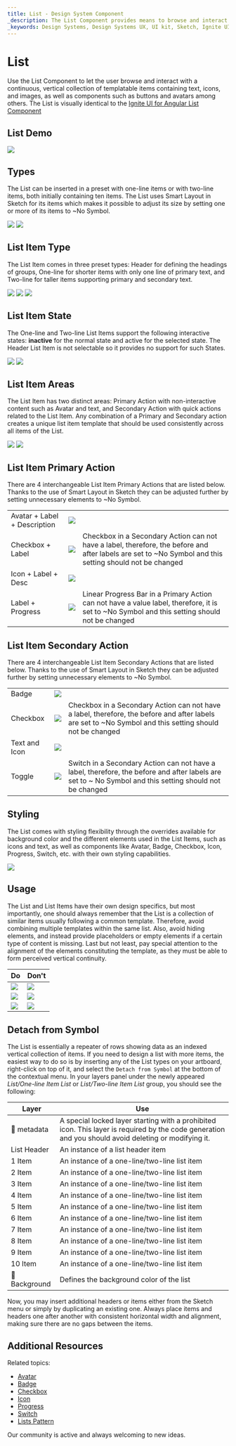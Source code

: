 ```yaml
---
title: List - Design System Component
_description: The List Component provides means to browse and interact with a vertical collection of rows of data.
_keywords: Design Systems, Design Systems UX, UI kit, Sketch, Ignite UI for Angular, Sketch to Angular, Sketch to Angular, Angular, Angular Design System, Export code from Sketch, Design Kits for Angular, Sketch HTML, Sketch to HTML, Sketch UI kits
---
```


# List

Use the List Component to let the user browse and interact with a continuous, vertical collection of templatable items containing text, icons, and images, as well as components such as buttons and avatars among others. The List is visually identical to the [Ignite UI for Angular List Component](https://www.infragistics.com/products/ignite-ui-angular/angular/components/list.html)

## List Demo

<img class="responsive-img" src="../images/list_demo.png" srcset="../images/list_demo@2x.png 2x" />

## Types

The List can be inserted in a preset with one-line items or with two-line items, both initially containing ten items. The List uses Smart Layout in Sketch for its items which makes it possible to adjust its size by setting one or more of its items to ~No Symbol.

<img class="responsive-img" src="../images/list_one-line_item.png" srcset="../images/list_one-line_item@2x.png 2x" />
<img class="responsive-img" src="../images/list_two-line_item.png" srcset="../images/list_two-line_item@2x.png 2x" />

## List Item Type

The List Item comes in three preset types: Header for defining the headings of groups, One-line for shorter items with only one line of primary text, and Two-line for taller items supporting primary and secondary text.

<img class="responsive-img" src="../images/list_item_header.png" srcset="../images/list_item_header@2x.png 2x" />
<img class="responsive-img" src="../images/list_item_one-line.png" srcset="../images/list_item_one-line@2x.png 2x" />
<img class="responsive-img" src="../images/list_item_two-line.png" srcset="../images/list_item_two-line@2x.png 2x" />

## List Item State

The One-line and Two-line List Items support the following interactive states: **inactive** for the normal state and active for the selected state. The Header List Item is not selectable so it provides no support for such States.

<img class="responsive-img" src="../images/list_item_inactive.png" srcset="../images/list_item_inactive@2x.png 2x" />
<img class="responsive-img" src="../images/list_item_active.png" srcset="../images/list_item_active@2x.png 2x" />

## List Item Areas

The List Item has two distinct areas: Primary Action with non-interactive content such as Avatar and text, and Secondary Action with quick actions related to the List Item. Any combination of a Primary and Secondary action creates a unique list item template that should be used consistently across all items of the List.

<img class="responsive-img" src="../images/list_item_primary.png" srcset="../images/list_item_primary@2x.png 2x" />
<img class="responsive-img" src="../images/list_item_secondary.png" srcset="../images/list_item_secondary@2x.png 2x" />

## List Item Primary Action

There are 4 interchangeable List Item Primary Actions that are listed below. Thanks to the use of Smart Layout in Sketch they can be adjusted further by setting unnecessary elements to ~No Symbol.

|                              |                                                                                                  |                                                                                                                                            |
| ---------------------------- | ------------------------------------------------------------------------------------------------ | ------------------------------------------------------------------------------------------------------------------------------------------ |
| Avatar + Label + Description | <img class="responsive-img" src="../images/list_item_primary1.png" srcset="../images/list_item_primary1@2x.png 2x" />     |                                                                                                                                            |
| Checkbox + Label               | <img class="responsive-img" src="../images/list_item_primary2.png" srcset="../images/list_item_primary2@2x.png 2x" />   |  Checkbox in a Secondary Action can not have a label, therefore, the before and after labels are set to ~No Symbol and this setting should not be changed |
| Icon + Label + Desc | <img class="responsive-img" src="../images/list_item_primary3.png" srcset="../images/list_item_primary3@2x.png 2x" />   |                                                                                                                                            |
| Label + Progress          | <img class="responsive-img" src="../images/list_item_primary4.png" srcset="../images/list_item_primary4@2x.png 2x" />   | Linear Progress Bar in a Primary Action can not have a value label, therefore, it is set to ~No Symbol and this setting should not be changed |                                                                                                                                            |

## List Item Secondary Action

There are 4 interchangeable List Item Secondary Actions that are listed below. Thanks to the use of Smart Layout in Sketch they can be adjusted further by setting unnecessary elements to ~No Symbol.

|                  |                                                                                                    |                                                                                                                                       |
| ---------------- | -------------------------------------------------------------------------------------------------- | ------------------------------------------------------------------------------------------------------------------------------------- |
| Badge            | <img class="responsive-img" src="../images/list_item_secondary.png" srcset="../images/list_item_secondary@2x.png 2x" />   |                                                                                                                                       |
| Checkbox         | <img class="responsive-img" src="../images/list_item_secondary2.png" srcset="../images/list_item_secondary2@2x.png 2x" /> | Checkbox in a Secondary Action can not have a label, therefore, the before and after labels are set to ~No Symbol and this setting should not be changed |
| Text and Icon            | <img class="responsive-img" src="../images/list_item_secondary3.png" srcset="../images/list_item_secondary3@2x.png 2x" /> |                                                                                                                                       |
| Toggle             | <img class="responsive-img" src="../images/list_item_secondary4.png" srcset="../images/list_item_secondary4@2x.png 2x" /> | Switch in a Secondary Action can not have a label, therefore, the before and after labels are set to ~ No Symbol and this setting should not be changed                                                                                                                 |

## Styling

The List comes with styling flexibility through the overrides available for background color and the different elements used in the List Items, such as icons and text, as well as components like Avatar, Badge, Checkbox, Icon, Progress, Switch, etc. with their own styling capabilities.

<img class="responsive-img" src="../images/list_styling.png" srcset="../images/list_styling@2x.png 2x" />

## Usage

The List and List Items have their own design specifics, but most importantly, one should always remember that the List is a collection of similar items usually following a common template. Therefore, avoid combining multiple templates within the same list. Also, avoid hiding elements, and instead provide placeholders or empty elements if a certain type of content is missing. Last but not least, pay special attention to the alignment of the elements constituting the template, as they must be able to form perceived vertical continuity.

| Do                                                                         | Don't                                                                          |
| -------------------------------------------------------------------------- | ------------------------------------------------------------------------------ |
| <img class="responsive-img" src="../images/list_do1.png" srcset="../images/list_do1@2x.png 2x" /> | <img class="responsive-img" src="../images/list_dont1.png" srcset="../images/list_dont1@2x.png 2x" /> |
| <img class="responsive-img" src="../images/list_do2.png" srcset="../images/list_do2@2x.png 2x" /> | <img class="responsive-img" src="../images/list_dont2.png" srcset="../images/list_dont2@2x.png 2x" /> |
| <img class="responsive-img" src="../images/list_do3.png" srcset="../images/list_do3@2x.png 2x" /> | <img class="responsive-img" src="../images/list_dont3.png" srcset="../images/list_dont3@2x.png 2x" /> |

## Detach from Symbol

The List is essentially a repeater of rows showing data as an indexed vertical collection of items. If you need to design a list with more items, the easiest way to do so is by inserting any of the List types on your artboard, right-click on top of it, and select the `Detach from Symbol` at the bottom of the contextual menu. In your layers panel under the newly appeared _List/One-line Item List_ or _List/Two-line Item List_ group, you should see the following:

| Layer         | Use                                                                                                                                                  |
| ------------- | ---------------------------------------------------------------------------------------------------------------------------------------------------- |
| 🚫 metadata   | A special locked layer starting with a prohibited icon. This layer is required by the code generation and you should avoid deleting or modifying it. |
| List Header   | An instance of a list header item                                                                                                                    |
| 1 Item        | An instance of a one-line/two-line list item                                                                                                                  |
| 2 Item        | An instance of a one-line/two-line list item                                                                                                                  |
| 3 Item        | An instance of a one-line/two-line list item                                                                                                                  |
| 4 Item        | An instance of a one-line/two-line list item                                                                                                                  |
| 5 Item        | An instance of a one-line/two-line list item                                                                                                                  |
| 6 Item        | An instance of a one-line/two-line list item                                                                                                                  |
| 7 Item        | An instance of a one-line/two-line list item                                                                                                                  |
| 8 Item        | An instance of a one-line/two-line list item                                                                                                                  |
| 9 Item        | An instance of a one-line/two-line list item                                                                                                                  |
| 10 Item        | An instance of a one-line/two-line list item                                                                                                                  |
| 🌈 Background | Defines the background color of the list                                                                                                             |

Now, you may insert additional headers or items either from the Sketch menu or simply by duplicating an existing one. Always place items and headers one after another with consistent horizontal width and alignment, making sure there are no gaps between the items.

## Additional Resources

Related topics:

- [Avatar](avatar.md)
- [Badge](badge.md)
- [Checkbox](checkbox.md)
- [Icon](icon.md)
- [Progress](progress.md)
- [Switch](switch.md)
- [Lists Pattern](../patterns/lists.md)

Our community is active and always welcoming to new ideas.
